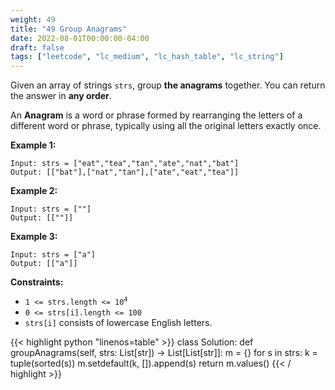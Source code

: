 ```yaml
---
weight: 49
title: "49 Group Anagrams"
date: 2022-08-01T00:00:00-04:00
draft: false
tags: ["leetcode", "lc_medium", "lc_hash_table", "lc_string"]
---
```


Given an array of strings `strs`, group **the anagrams** together. You can return the answer in **any order**.

An **Anagram** is a word or phrase formed by rearranging the letters of a different word or phrase, typically using all the original letters exactly once.

**Example 1:**
```
Input: strs = ["eat","tea","tan","ate","nat","bat"]
Output: [["bat"],["nat","tan"],["ate","eat","tea"]]
```
**Example 2:**
```
Input: strs = [""]
Output: [[""]]
```
**Example 3:**
```
Input: strs = ["a"]
Output: [["a"]]
```

**Constraints:**
- <code>1 <= strs.length <= 10<sup>4</sup></code>
- `0 <= strs[i].length <= 100`
- `strs[i]` consists of lowercase English letters.

<div class="tabs"></div>
<div class="tab-content">
<div id="python" class="lang">
{{< highlight python "linenos=table" >}}
class Solution:
    def groupAnagrams(self, strs: List[str]) -> List[List[str]]:
        m = {}
        for s in strs:
            k = tuple(sorted(s))
            m.setdefault(k, []).append(s)
        return m.values()
{{< / highlight >}}
</div>
</div>
